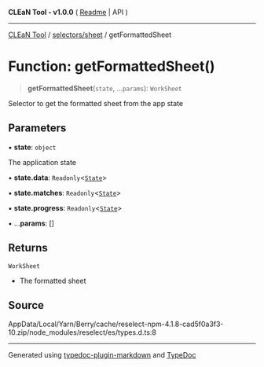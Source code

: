**CLEaN Tool - v1.0.0** ( [Readme](../../../README.md) \| API )

***

[CLEaN Tool](../../../modules.md) / [selectors/sheet](../README.md) / getFormattedSheet

# Function: getFormattedSheet()

> **getFormattedSheet**(`state`, ...`params`): `WorkSheet`

Selector to get the formatted sheet from the app state

## Parameters

▪ **state**: `object`

The application state

▪ **state.data**: `Readonly`\<[`State`](../../../reducers/data/interfaces/State.md)\>

▪ **state.matches**: `Readonly`\<[`State`](../../progress/progress/private/interfaces/State.md)\>

▪ **state.progress**: `Readonly`\<[`State`](../../progress/progress/private/interfaces/State.md)\>

▪ ...**params**: []

## Returns

`WorkSheet`

- The formatted sheet

## Source

AppData/Local/Yarn/Berry/cache/reselect-npm-4.1.8-cad5f0a3f3-10.zip/node\_modules/reselect/es/types.d.ts:8

***

Generated using [typedoc-plugin-markdown](https://www.npmjs.com/package/typedoc-plugin-markdown) and [TypeDoc](https://typedoc.org/)
